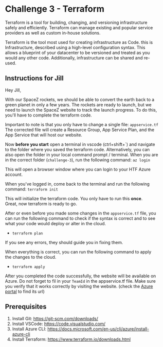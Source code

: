 # Challenge 3 - Terraform

Terraform is a tool for building, changing, and versioning infrastructure safely and efficiently. Terraform can manage existing and popular service providers as well as custom in-house solutions.

Terraform is the tool most used for creating infrastructure as Code. this is Infrastructure, described using a high-level configuration syntax. This allows a blueprint of your datacenter to be versioned and treated as you would any other code. Additionally, infrastructure can be shared and re-used.


## Instructions for Jill

Hey Jill,

With our SpaceZ rockets, we should be able to convert the earth back to a green planet in only a few years.
The rockets are ready to launch, but we need to launch the SpaceZ website to track the launch progress.
To do this, you'll have to complete the terraform code.

Important to note is that you only have to change a single file: `appservice.tf`
The corrected file will create a Resource Group, App Service Plan, and the App Service that will host our website.

Now **before you start** open a terminal in vscode (ctrl+shift+\`) and navigate to the folder where you saved the terraform code.
Alternatively, you can also open the folder in your local command prompt / terminal.
When you are in the correct folder (`challenge-3`), run the following command: `az login`

This will open a browser window where you can login to your HTF Azure account.

When you've logged in, come back to the terminal and run the following command: `terraform init`


This will initialize the terraform code. You only have to run this **once**. \
Great, now terraform is ready to go.

After or even before you made some changes in the `appservice.tf` file, you can run the following command to check if the syntax is correct and to see what your code would deploy or alter in the cloud.
- `terraform plan`

If you see any errors, they should guide you in fixing them.

When everything is correct, you can run the following command to apply the changes to the cloud.
- `terraform apply`



After you completed the code successfully, the website will be available on Azure.
Do not forget to fil in your `TeamId` in the appservice.tf file.
Make sure you verify that it works correctly by visiting the website. (check the [Azure portal](https://portal.azure.com) to find its url)


## Prerequisites

1. Install Git: https://git-scm.com/downloads/
2. Install VSCode: https://code.visualstudio.com/
3. Install Azure CLI: https://docs.microsoft.com/en-us/cli/azure/install-azure-cli
4. Install Terraform: https://www.terraform.io/downloads.html
